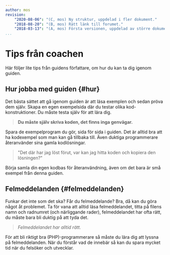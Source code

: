 ```yaml
---
author: mos
revision:
    "2020-08-06": "(C, mos) Ny struktur, uppdelad i fler dokument."
    "2018-08-20": "(B, mos) Rätt länk till forumet."
    "2018-03-13": "(A, mos) Första versionen, uppdelad av större dokument."
...
```

Tips från coachen
==================================

Här följer lite tips från guidens författare, om hur du kan ta dig igenom guiden.

<!--more-->



Hur jobba med guiden {#hur}
-----------------------------------

Det bästa sättet att gå igenom guiden är att läsa exemplen och sedan pröva dem själv. Skapa en egen exempelsida där du testar olika kod-konstruktioner. Du måste testa själv för att lära dig.

> **Du måste själv skriva koden, det finns inga genvägar.**

Spara de exempelprogram du gör, sida för sida i guiden. Det är alltid bra att ha kodexempel som man kan gå tillbaka till. Även duktiga programmerare återanvänder sina gamla kodlösningar.

> "Det där har jag löst förut, var kan jag hitta koden och kopiera den lösningen?"

Börja samla din egen kodbas för återanvändning, även om det bara är små exempel från denna guiden.



Felmeddelanden {#felmeddelanden}
-----------------------------------

Funkar det inte som det ska? Får du felmeddelande? Bra, då kan du göra något åt problemet. Ta för vana att alltid läsa felmeddelandet, titta på filens namn och radnumret (och närliggande rader), felmeddelandet har ofta rätt, du måste bara bli duktig på att tyda det.

> *Felmeddelandet har alltid rätt.*

För att bli riktigt bra (PHP)-programmerare så måste du lära dig att lyssna på felmeddelanden. När du förstår vad de innebär så kan du spara mycket tid när du felsöker och utvecklar.

